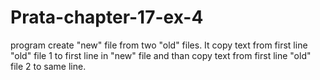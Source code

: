 # Prata-chapter-17-ex-4

program create "new" file from two "old" files.
It copy text from first line "old" file 1 to first line in "new" file and than copy text from first line "old" file 2 to same line.

